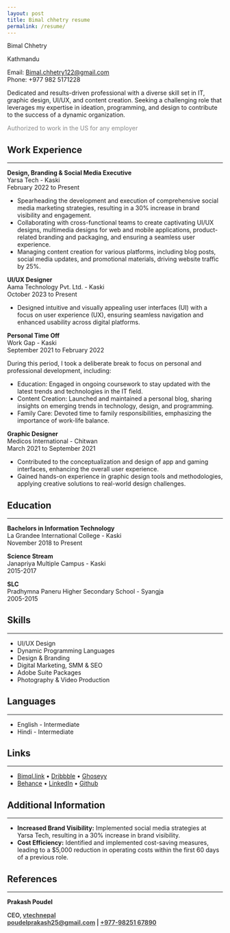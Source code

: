 ```yaml
---
layout: post
title: Bimal chhetry resume
permalink: /resume/
---
```


Bimal Chhetry

Kathmandu

Email: [Bimal.chhetry122@gmail.com](mailto:Bimal.chhetry122@gmail.com)  
Phone: +977 982 5171228  

Dedicated and results-driven professional with a diverse skill set in IT, graphic design, UI/UX, and content creation. Seeking a challenging role that leverages my expertise in ideation, programming, and design to contribute to the success of a dynamic organization.

<p style="opacity: 0.5;">Authorized to work in the US for any employer</p>

## Work Experience
<hr>

**Design, Branding & Social Media Executive**  
<a href="https://yarsa.tech/" style="text-decoration: none; color: inherit;" target="_blank">Yarsa Tech - Kaski</a><br>
February 2022 to Present

- Spearheading the development and execution of comprehensive social media marketing strategies, resulting in a 30% increase in brand visibility and engagement.
- Collaborating with cross-functional teams to create captivating UI/UX designs, multimedia designs for web and mobile applications, product-related branding and packaging, and ensuring a seamless user experience.
- Managing content creation for various platforms, including blog posts, social media updates, and promotional materials, driving website traffic by 25%.

**UI/UX Designer**  
<a href="https://aamatechnology.com.np/" style="text-decoration: none; color: inherit;" target="_blank">Aama Technology Pvt. Ltd. - Kaski</a><br>
October 2023 to Present

- Designed intuitive and visually appealing user interfaces (UI) with a focus on user experience (UX), ensuring seamless navigation and enhanced usability across digital platforms.

**Personal Time Off**  
Work Gap - Kaski  
September 2021 to February 2022

During this period, I took a deliberate break to focus on personal and professional development, including:
- Education: Engaged in ongoing coursework to stay updated with the latest trends and technologies in the IT field.
- Content Creation: Launched and maintained a personal blog, sharing insights on emerging trends in technology, design, and programming.
- Family Care: Devoted time to family responsibilities, emphasizing the importance of work-life balance.

**Graphic Designer**  
<a href="https://play.google.com/store/apps/details?id=com.rjl.bookapp&hl=en&pli=1" style="text-decoration: none; color: inherit;" target="_blank">Medicos International - Chitwan</a><br> 
March 2021 to September 2021

- Contributed to the conceptualization and design of app and gaming interfaces, enhancing the overall user experience.
- Gained hands-on experience in graphic design tools and methodologies, applying creative solutions to real-world design challenges.

## Education
<hr>

**Bachelors in Information Technology**  
<a href="https://lagrandee.edu.np/" style="text-decoration: none; color: inherit;" target="_blank">La Grandee International College - Kaski</a><br>
November 2018 to Present

**Science Stream**  
<a href="https://janapriya.edu.np/" style="text-decoration: none; color: inherit;" target="_blank">Janapriya Multiple Campus - Kaski</a> <br>
2015-2017

**SLC**  
Pradhymna Paneru Higher Secondary School - Syangja  
2005-2015

## Skills
<hr>

- UI/UX Design
- Dynamic Programming Languages
- Design & Branding
- Digital Marketing, SMM & SEO
- Adobe Suite Packages
- Photography & Video Production


## Languages
<hr>

- English - Intermediate
- Hindi - Intermediate

## Links
<hr>

- [Bimql.link](https://bimql.link/) • [Dribbble](https://dribbble.com/bimal28) • [Ghoseyy](https://ghoseyy.com/) <br>
- [Behance](https://www.behance.net/bimalchhetry) • [LinkedIn](https://www.linkedin.com/in/bimal-chhetri-1604111bb/) • [Github](https://github.com/ghoseyy)


## Additional Information
<hr>

- **Increased Brand Visibility:** Implemented social media strategies at Yarsa Tech, resulting in a 30% increase in brand visibility.
- **Cost Efficiency:** Identified and implemented cost-saving measures, leading to a $5,000 reduction in operating costs within the first 60 days of a previous role.

## References
<hr>

<b>Prakash Poudel<br>
<p style="opacity: 0.8;">
  CEO, <a href="https://www.vtechnepal.com/">vtechnepal</a> <br>
  <a href="mailto:poudelprakash25@gmail.com">poudelprakash25@gmail.com</a> | <a href="tel:+9779825167890">+977-98251 67890</a> <br>
  <!-- <hr style="width: 50%; border: 1px solid #fff; opacity: 0.5;"> -->
</p>
